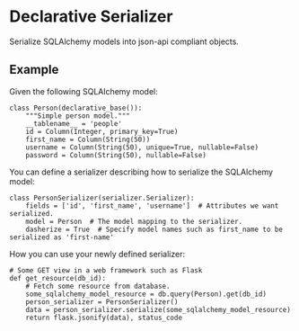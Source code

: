 
Declarative Serializer
====
Serialize SQLAlchemy models into json-api compliant objects.

Example
-------

Given the following SQLAlchemy model:
```
class Person(declarative_base()):
    """Simple person model."""
    __tablename__ = 'people'
    id = Column(Integer, primary_key=True)
    first_name = Column(String(50))
    username = Column(String(50), unique=True, nullable=False)
    password = Column(String(50), nullable=False)
```
You can define a serializer describing how to serialize the SQLAlchemy model:
```
class PersonSerializer(serializer.Serializer):
    fields = ['id', 'first_name', 'username']  # Attributes we want serialized.
    model = Person  # The model mapping to the serializer.
    dasherize = True  # Specify model names such as first_name to be serialized as 'first-name'
```
How you can use your newly defined serializer:
```
# Some GET view in a web framework such as Flask
def get_resource(db_id):
    # Fetch some resource from database.
    some_sqlalchemy_model_resource = db.query(Person).get(db_id)
    person_serializer = PersonSerializer()
    data = person_serializer.serialize(some_sqlalchemy_model_resource)
    return flask.jsonify(data), status_code
```